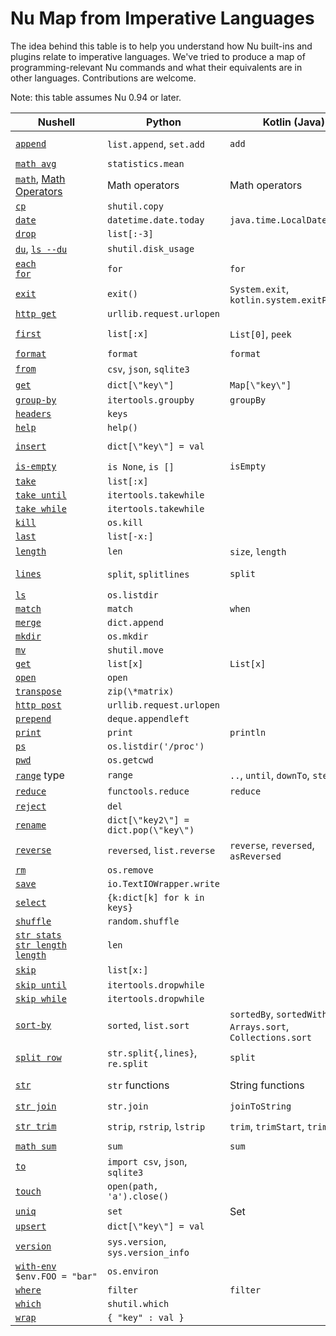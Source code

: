 # Nu Map from Imperative Languages

The idea behind this table is to help you understand how Nu built-ins and plugins relate to imperative languages. We've tried to produce a map of programming-relevant Nu commands and what their equivalents are in other languages. Contributions are welcome.

Note: this table assumes Nu 0.94 or later.

| Nushell                                                                                                                                | Python                               | Kotlin (Java)                                               | C++                         | Rust                                                 |
| -------------------------------------------------------------------------------------------------------------------------------------- | ------------------------------------ | ----------------------------------------------------------- | --------------------------- | ---------------------------------------------------- |
| [`append`](/commands/docs/append.md)                                                                                                   | `list.append`, `set.add`             | `add`                                                       | `push_back`, `emplace_back` | `push`, `push_back`                                  |
| [`math avg`](/commands/docs/math_avg.md)                                                                                               | `statistics.mean`                    |                                                             |                             |                                                      |
| [`math`](/commands/docs/math.md), [Math Operators](nushell_operator_map.md)                                                            | Math operators                       | Math operators                                              | Math operators              | Math operators                                       |
| [`cp`](/commands/docs/cp.md)                                                                                                           | `shutil.copy`                        |                                                             |                             | `fs::copy`                                           |
| [`date`](/commands/docs/date.md)                                                                                                       | `datetime.date.today`                | `java.time.LocalDate.now`                                   |                             |                                                      |
| [`drop`](/commands/docs/drop.md)                                                                                                       | `list[:-3]`                          |                                                             |                             |                                                      |
| [`du`](/commands/docs/du.md), [`ls --du`](/commands/docs/ls.md)                                                                        | `shutil.disk_usage`                  |                                                             |                             |                                                      |
| [`each`](/commands/docs/each.md)<br />[`for`](/commands/docs/for.md)                                                                   | `for`                                | `for`                                                       | `for`                       | `for`                                                |
| [`exit`](/commands/docs/exit.md)                                                                                                       | `exit()`                             | `System.exit`, `kotlin.system.exitProcess`                  | `exit`                      | `exit`                                               |
| [`http get`](/commands/docs/http_get.md)                                                                                               | `urllib.request.urlopen`             |                                                             |                             |                                                      |
| [`first`](/commands/docs/first.md)                                                                                                     | `list[:x]`                           | `List[0]`, `peek`                                           | `vector[0]`, `top`          | `Vec[0]`                                             |
| [`format`](/commands/docs/format.md)                                                                                                   | `format`                             | `format`                                                    | `format`                    | `format!`                                            |
| [`from`](/commands/docs/from.md)                                                                                                       | `csv`, `json`, `sqlite3`             |                                                             |                             |                                                      |
| [`get`](/commands/docs/get.md)                                                                                                         | `dict[\"key\"]`                      | `Map[\"key\"]`                                              | `map[\"key\"]`              | `HashMap["key"]`, `get`, `entry`                     |
| [`group-by`](/commands/docs/group-by.md)                                                                                               | `itertools.groupby`                  | `groupBy`                                                   |                             | `group_by`                                           |
| [`headers`](/commands/docs/headers.md)                                                                                                 | `keys`                               |                                                             |                             |                                                      |
| [`help`](/commands/docs/help.md)                                                                                                       | `help()`                             |                                                             |                             |                                                      |
| [`insert`](/commands/docs/insert.md)                                                                                                   | `dict[\"key\"] = val`                |                                                             | `map.insert({ 20, 130 })`   | `map.insert(\"key\", val)`                           |
| [`is-empty`](/commands/docs/is-empty.md)                                                                                               | `is None`, `is []`                   | `isEmpty`                                                   | `empty`                     | `is_empty`                                           |
| [`take`](/commands/docs/take.md)                                                                                                       | `list[:x]`                           |                                                             |                             | `&Vec[..x]`                                          |
| [`take until`](/commands/docs/take_until.md)                                                                                           | `itertools.takewhile`                |                                                             |                             |                                                      |
| [`take while`](/commands/docs/take_while.md)                                                                                           | `itertools.takewhile`                |                                                             |                             |                                                      |
| [`kill`](/commands/docs/kill.md)                                                                                                       | `os.kill`                            |                                                             |                             |                                                      |
| [`last`](/commands/docs/last.md)                                                                                                       | `list[-x:]`                          |                                                             |                             | `&Vec[Vec.len()-1]`                                  |
| [`length`](/commands/docs/length.md)                                                                                                   | `len`                                | `size`, `length`                                            | `length`                    | `len`                                                |
| [`lines`](/commands/docs/lines.md)                                                                                                     | `split`, `splitlines`                | `split`                                                     | `views::split`              | `split`, `split_whitespace`, `rsplit`, `lines`       |
| [`ls`](/commands/docs/ls.md)                                                                                                           | `os.listdir`                         |                                                             |                             | `fs::read_dir`                                       |
| [`match`](/commands/docs/match.md)                                                                                                     | `match`                              | `when`                                                      |                             | `match`                                              |
| [`merge`](/commands/docs/merge.md)                                                                                                     | `dict.append`                        |                                                             |                             | `map.extend`                                         |
| [`mkdir`](/commands/docs/mkdir.md)                                                                                                     | `os.mkdir`                           |                                                             |                             | `fs::create_dir`                                     |
| [`mv`](/commands/docs/mv.md)                                                                                                           | `shutil.move`                        |                                                             |                             | `fs::rename`                                         |
| [`get`](/commands/docs/get.md)                                                                                                         | `list[x]`                            | `List[x]`                                                   | `vector[x]`                 | `Vec[x]`                                             |
| [`open`](/commands/docs/open.md)                                                                                                       | `open`                               |                                                             |                             |                                                      |
| [`transpose`](/commands/docs/transpose.md)                                                                                             | `zip(\*matrix)`                      |                                                             |                             |                                                      |
| [`http post`](/commands/docs/http_post.md)                                                                                             | `urllib.request.urlopen`             |                                                             |                             |                                                      |
| [`prepend`](/commands/docs/prepend.md)                                                                                                 | `deque.appendleft`                   |                                                             |                             |                                                      |
| [`print`](/commands/docs/print.md)                                                                                                     | `print`                              | `println`                                                   | `printf`                    | `println!`                                           |
| [`ps`](/commands/docs/ps.md)                                                                                                           | `os.listdir('/proc')`                |                                                             |                             |                                                      |
| [`pwd`](/commands/docs/pwd.md)                                                                                                         | `os.getcwd`                          |                                                             |                             | `env::current_dir`                                   |
| [`range`](types_of_data.html#ranges) type                                                                                              | `range`                              | `..`, `until`, `downTo`, `step`                             | `iota`                      | `..`                                                 |
| [`reduce`](/commands/docs/reduce.md)                                                                                                   | `functools.reduce`                   | `reduce`                                                    | `reduce`                    | `fold`, `rfold`, `scan`                              |
| [`reject`](/commands/docs/reject.md)                                                                                                   | `del`                                |                                                             |                             |                                                      |
| [`rename`](/commands/docs/rename.md)                                                                                                   | `dict[\"key2\"] = dict.pop(\"key\")` |                                                             |                             | `map.insert(\"key2\", map.remove(\"key\").unwrap())` |
| [`reverse`](/commands/docs/reverse.md)                                                                                                 | `reversed`, `list.reverse`           | `reverse`, `reversed`, `asReversed`                         | `reverse`                   | `rev`                                                |
| [`rm`](/commands/docs/rm.md)                                                                                                           | `os.remove`                          |                                                             |                             |                                                      |
| [`save`](/commands/docs/save.md)                                                                                                       | `io.TextIOWrapper.write`             |                                                             |                             |                                                      |
| [`select`](/commands/docs/select.md)                                                                                                   | `{k:dict[k] for k in keys}`          |                                                             |                             |                                                      |
| [`shuffle`](/commands/docs/shuffle.md)                                                                                                 | `random.shuffle`                     |                                                             |                             |                                                      |
| [`str stats`](/commands/docs/str_stats.md)<br />[`str length`](/commands/docs/str_length.md)<br />[`length`](/commands/docs/length.md) | `len`                                |                                                             |                             | `len`                                                |
| [`skip`](/commands/docs/skip.md)                                                                                                       | `list[x:]`                           |                                                             |                             | `&Vec[x..]`, `skip`                                  |
| [`skip until`](/commands/docs/skip_until.md)                                                                                           | `itertools.dropwhile`                |                                                             |                             |                                                      |
| [`skip while`](/commands/docs/skip_while.md)                                                                                           | `itertools.dropwhile`                |                                                             |                             | `skip_while`                                         |
| [`sort-by`](/commands/docs/sort-by.md)                                                                                                 | `sorted`, `list.sort`                | `sortedBy`, `sortedWith`, `Arrays.sort`, `Collections.sort` | `sort`                      | `sort`                                               |
| [`split row`](/commands/docs/split_row.md)                                                                                             | `str.split{,lines}`, `re.split`      | `split`                                                     | `views::split`              | `split`                                              |
| [`str`](/commands/docs/str.md)                                                                                                         | `str` functions                      | String functions                                            | String functions            | `&str`, String functions                             |
| [`str join`](/commands/docs/str_join.md)                                                                                               | `str.join`                           | `joinToString`                                              |                             | `join`                                               |
| [`str trim`](/commands/docs/str_trim.md)                                                                                               | `strip`, `rstrip`, `lstrip`          | `trim`, `trimStart`, `trimEnd`                              | Regex                       | `trim`, `trim*{start,end}`, `strip*{suffix,prefix}`  |
| [`math sum`](/commands/docs/math_sum.md)                                                                                               | `sum`                                | `sum`                                                       | `reduce`                    | `sum`                                                |
| [`to`](/commands/docs/to.md)                                                                                                           | `import csv`, `json`, `sqlite3`      |                                                             |                             |                                                      |
| [`touch`](/commands/docs/touch.md)                                                                                                     | `open(path, 'a').close()`            |                                                             |                             |                                                      |
| [`uniq`](/commands/docs/uniq.md)                                                                                                       | `set`                                | Set                                                         | `set`                       | `HashSet`                                            |
| [`upsert`](/commands/docs/upsert.md)                                                                                                   | `dict[\"key\"] = val`                |                                                             |                             |                                                      |
| [`version`](/commands/docs/version.md)                                                                                                 | `sys.version`, `sys.version_info`    |                                                             |                             |                                                      |
| [`with-env`](/commands/docs/with-env.md)<br />`$env.FOO = "bar"`                                                                       | `os.environ`                         |                                                             |                             |                                                      |
| [`where`](/commands/docs/where.md)                                                                                                     | `filter`                             | `filter`                                                    | `filter`                    | `filter`                                             |
| [`which`](/commands/docs/which.md)                                                                                                     | `shutil.which`                       |                                                             |                             |                                                      |
| [`wrap`](/commands/docs/wrap.md)                                                                                                       | `{ "key" : val }`                    |                                                             |                             |                                                      |
